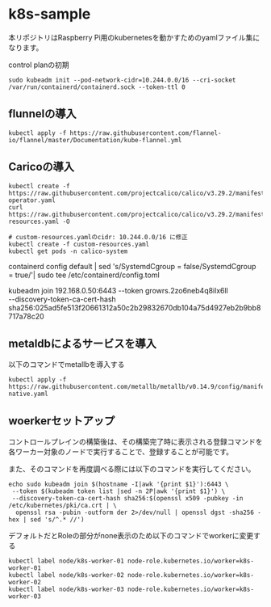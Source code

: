 # k8s-sample

本リポジトリはRaspberry Pi用のkubernetesを動かすためのyamlファイル集になります。


control planの初期

```
sudo kubeadm init --pod-network-cidr=10.244.0.0/16 --cri-socket /var/run/containerd/containerd.sock --token-ttl 0
```

## flunnelの導入

```
kubectl apply -f https://raw.githubusercontent.com/flannel-io/flannel/master/Documentation/kube-flannel.yml
```


## Caricoの導入

```
kubectl create -f https://raw.githubusercontent.com/projectcalico/calico/v3.29.2/manifests/tigera-operator.yaml
curl https://raw.githubusercontent.com/projectcalico/calico/v3.29.2/manifests/custom-resources.yaml -O

# custom-resources.yamlのcidr: 10.244.0.0/16 に修正
kubectl create -f custom-resources.yaml
kubectl get pods -n calico-system
```

containerd config default | sed 's/SystemdCgroup = false/SystemdCgroup = true/'| sudo tee /etc/containerd/config.toml


kubeadm join 192.168.0.50:6443 --token growrs.2zo6neb4q8ilx6ll \
        --discovery-token-ca-cert-hash sha256:025ad5fe513f20661312a50c2b29832670db104a75d4927eb2b9bb8717a78c20 


## metaldbによるサービスを導入
以下のコマンドでmetallbを導入する
```
kubectl apply -f https://raw.githubusercontent.com/metallb/metallb/v0.14.9/config/manifests/metallb-native.yaml
```

## woerkerセットアップ

コントロールプレインの構築後は、その構築完了時に表示される登録コマンドを各ワーカー対象のノードで実行することで、登録することが可能です。

また、そのコマンドを再度調べる際には以下のコマンドを実行してください。

```
echo sudo kubeadm join $(hostname -I|awk '{print $1}'):6443 \
 --token $(kubeadm token list |sed -n 2P|awk '{print $1}') \
 --discovery-token-ca-cert-hash sha256:$(openssl x509 -pubkey -in /etc/kubernetes/pki/ca.crt | \
  openssl rsa -pubin -outform der 2>/dev/null | openssl dgst -sha256 -hex | sed 's/^.* //')
```

デフォルトだとRoleの部分がnone表示のため以下のコマンドでworkerに変更する
```
kubectl label node/k8s-worker-01 node-role.kubernetes.io/worker=k8s-worker-01
kubectl label node/k8s-worker-02 node-role.kubernetes.io/worker=k8s-worker-02
kubectl label node/k8s-worker-03 node-role.kubernetes.io/worker=k8s-worker-03
```
